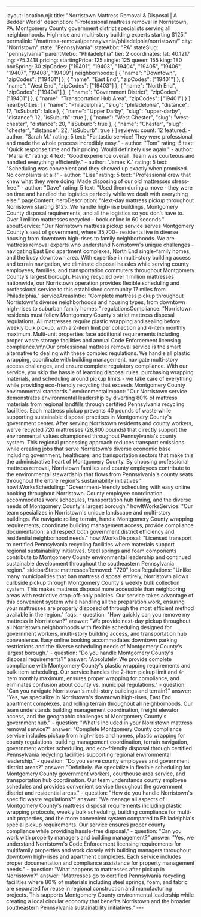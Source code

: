 ---
layout: location.njk
title: "Norristown Mattress Removal & Disposal | A Bedder World"
description: "Professional mattress removal in Norristown, PA. Montgomery County government district specialists serving all neighborhoods. High-rise and multi-story building experts starting $125."
permalink: "/mattress-removal/pennsylvania/philadelphia/norristown/"
city: "Norristown" state: "Pennsylvania" stateAbbr: "PA" stateSlug: "pennsylvania" parentMetro: "Philadelphia" tier: 2 coordinates: lat: 40.1217 lng: -75.3418 pricing: startingPrice: 125 single: 125 queen: 155 king: 180 boxSpring: 30 zipCodes: ["19401", "19403", "19404", "19405", "19406", "19407", "19408", "19409"] neighborhoods: [ { "name": "Downtown", "zipCodes": ["19401"] }, { "name": "East End", "zipCodes": ["19401"] }, { "name": "West End", "zipCodes": ["19403"] }, { "name": "North End", "zipCodes": ["19404"] }, { "name": "Government District", "zipCodes": ["19401"] }, { "name": "Transportation Hub Area", "zipCodes": ["19401"] } ] nearbyCities: [ { "name": "Philadelphia", "slug": "philadelphia", "distance": 17, "isSuburb": false }, { "name": "Upper Darby", "slug": "upper-darby", "distance": 12, "isSuburb": true }, { "name": "West Chester", "slug": "west-chester", "distance": 20, "isSuburb": true }, { "name": "Chester", "slug": "chester", "distance": 22, "isSuburb": true } ] reviews: count: 12 featured: - author: "Sarah M." rating: 5 text: "Fantastic service! They were professional and made the whole process incredibly easy." - author: "Tom" rating: 5 text: "Quick response time and fair pricing. Would definitely use again." - author: "Maria R." rating: 4 text: "Good experience overall. Team was courteous and handled everything efficiently." - author: "James K." rating: 5 text: "Scheduling was convenient and they showed up exactly when promised. No complaints at all!" - author: "Lisa" rating: 5 text: "Professional crew that knew what they were doing. Made disposing of our old mattresses stress-free." - author: "Dave" rating: 5 text: "Used them during a move - they were on time and handled the logistics perfectly while we dealt with everything else." pageContent: heroDescription: "Next-day mattress pickup throughout Norristown starting $125. We handle high-rise buildings, Montgomery County disposal requirements, and all the logistics so you don't have to. Over 1 million mattresses recycled - book online in 60 seconds." aboutService: "Our Norristown mattress pickup service serves Montgomery County's seat of government, where 35,700+ residents live in diverse housing from downtown high-rises to family neighborhoods. We are mattress removal experts who understand Norristown's unique challenges - navigating East End apartment complexes, North End single-family homes, and the busy downtown area. With expertise in multi-story building access and terrain navigation, we eliminate disposal hassles while serving county employees, families, and transportation commuters throughout Montgomery County's largest borough. Having recycled over 1 million mattresses nationwide, our Norristown operation provides flexible scheduling and professional service to this established community 17 miles from Philadelphia." serviceAreasIntro: "Complete mattress pickup throughout Norristown's diverse neighborhoods and housing types, from downtown high-rises to suburban family homes:" regulationsCompliance: "Norristown residents must follow Montgomery County's strict mattress disposal regulations. All mattresses require plastic wrapping and sealing before weekly bulk pickup, with a 2-item limit per collection and 4-item monthly maximum. Multi-unit properties face additional requirements including proper waste storage facilities and annual Code Enforcement licensing compliance.\n\nOur professional mattress removal service is the smart alternative to dealing with these complex regulations. We handle all plastic wrapping, coordinate with building management, navigate multi-story access challenges, and ensure complete regulatory compliance. With our service, you skip the hassle of learning disposal rules, purchasing wrapping materials, and scheduling around pickup limits - we take care of everything while providing eco-friendly recycling that exceeds Montgomery County environmental standards." environmentalImpact: "Our Norristown service demonstrates environmental leadership by diverting 80% of mattress materials from regional landfills through certified Pennsylvania recycling facilities. Each mattress pickup prevents 40 pounds of waste while supporting sustainable disposal practices in Montgomery County's government center. After serving Norristown residents and county workers, we've recycled 720 mattresses (28,800 pounds) that directly support the environmental values championed throughout Pennsylvania's county system. This regional processing approach reduces transport emissions while creating jobs that serve Norristown's diverse economic base including government, healthcare, and transportation sectors that make this the administrative heart of Montgomery County. By choosing professional mattress removal, Norristown families and county employees contribute to the environmental stewardship that flows from Pennsylvania's county seats throughout the entire region's sustainability initiatives." howItWorksScheduling: "Government-friendly scheduling with easy online booking throughout Norristown. County employee coordination accommodates work schedules, transportation hub timing, and the diverse needs of Montgomery County's largest borough." howItWorksService: "Our team specializes in Norristown's unique landscape and multi-story buildings. We navigate rolling terrain, handle Montgomery County wrapping requirements, coordinate building management access, provide compliance documentation, and respect both government district efficiency and residential neighborhood needs." howItWorksDisposal: "Licensed transport to certified Pennsylvania recycling facilities where materials support regional sustainability initiatives. Steel springs and foam components contribute to Montgomery County environmental leadership and continued sustainable development throughout the southeastern Pennsylvania region." sidebarStats: mattressesRemoved: "720" localRegulations: "Unlike many municipalities that ban mattress disposal entirely, Norristown allows curbside pickup through Montgomery County's weekly bulk collection system. This makes mattress disposal more accessible than neighboring areas with restrictive drop-off-only policies. Our service takes advantage of this convenient system while handling all the preparation work, ensuring your mattresses are properly disposed of through the most efficient method available in the region." faqs: - question: "How quickly can you remove my mattress in Norristown?" answer: "We provide next-day pickup throughout all Norristown neighborhoods with flexible scheduling designed for government workers, multi-story building access, and transportation hub convenience. Easy online booking accommodates downtown parking restrictions and the diverse scheduling needs of Montgomery County's largest borough." - question: "Do you handle Montgomery County's disposal requirements?" answer: "Absolutely. We provide complete compliance with Montgomery County's plastic wrapping requirements and bulk item scheduling. Our service handles the 2-item pickup limit and 4-item monthly maximum, ensures proper wrapping for compliance, and eliminates confusion about county vs. municipal regulations." - question: "Can you navigate Norristown's multi-story buildings and terrain?" answer: "Yes, we specialize in Norristown's downtown high-rises, East End apartment complexes, and rolling terrain throughout all neighborhoods. Our team understands building management coordination, freight elevator access, and the geographic challenges of Montgomery County's government hub." - question: "What's included in your Norristown mattress removal service?" answer: "Complete Montgomery County compliance service includes pickup from high-rises and homes, plastic wrapping for county regulations, building management coordination, terrain navigation, government worker scheduling, and eco-friendly disposal through certified Pennsylvania recycling facilities supporting regional environmental leadership." - question: "Do you serve county employees and government district areas?" answer: "Definitely. We specialize in flexible scheduling for Montgomery County government workers, courthouse area service, and transportation hub coordination. Our team understands county employee schedules and provides convenient service throughout the government district and residential areas." - question: "How do you handle Norristown's specific waste regulations?" answer: "We manage all aspects of Montgomery County's mattress disposal requirements including plastic wrapping protocols, weekly bulk scheduling, building compliance for multi-unit properties, and the more convenient system compared to Philadelphia's special pickup requirements. Our service ensures proper county compliance while providing hassle-free disposal." - question: "Can you work with property managers and building management?" answer: "Yes, we understand Norristown's Code Enforcement licensing requirements for multifamily properties and work closely with building managers throughout downtown high-rises and apartment complexes. Each service includes proper documentation and compliance assistance for property management needs." - question: "What happens to mattresses after pickup in Norristown?" answer: "Mattresses go to certified Pennsylvania recycling facilities where 80% of materials including steel springs, foam, and fabric are separated for reuse in regional construction and manufacturing projects. This supports Montgomery County environmental leadership while creating a local circular economy that benefits Norristown and the broader southeastern Pennsylvania sustainability initiatives." ---
